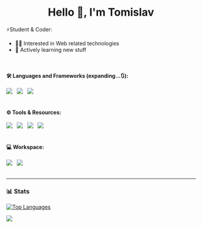<h1 align="center">Hello 👋, I'm Tomislav </h1>

⚡Student & Coder:
- 👨‍💻 Interested in Web related technologies
- 🌱 Actively learning new stuff
<!-- - 🎯 Currently learning JavaScript -->
<br>

#### 🛠️ Languages and Frameworks (expanding...🔃):

[![](https://img.shields.io/badge/HTML5-E34F26?style=for-the-badge&logo=html5&logoColor=white)](https://www.github.com/andrict05) &nbsp;
[![](https://img.shields.io/badge/CSS3-1572B6?style=for-the-badge&logo=css3&logoColor=white)](https://www.github.com/andrict05) &nbsp;
[![](https://img.shields.io/badge/Sass-CC6699?style=for-the-badge&logo=sass&logoColor=white)](https://www.github.com/andrict05) &nbsp;
<br><br>

#### ⚙️ Tools & Resources:

[![](https://img.shields.io/badge/VSCode-0078D4?style=for-the-badge&logo=visual%20studio%20code&logoColor=white)](https://www.github.com/andrict05) &nbsp;
[![](https://img.shields.io/badge/GIT-E44C30?style=for-the-badge&logo=git&logoColor=white)](https://www.github.com/andrict05) &nbsp;
[![](https://img.shields.io/badge/GitHub-100000?style=for-the-badge&logo=github&logoColor=white)](https://www.github.com/andrict05) &nbsp;
[![](https://img.shields.io/badge/Udemy-EC5252?style=for-the-badge&logo=Udemy&logoColor=white)](https://www.udemy.com) &nbsp;
<br><br>

#### 💻 Workspace:

![](https://img.shields.io/badge/Windows-0078D6?style=for-the-badge&label=OS&logo=windows&logoColor=white) &nbsp;
![](https://img.shields.io/badge/lenovo%20laptop-E2231A?style=for-the-badge&logo=lenovo&logoColor=white) &nbsp;
<br><br>

---

### 📊 Stats

[![Top Languages](https://github-readme-stats.vercel.app/api/top-langs/?username=andrict05&layout=compact)](https://www.github.com/andrict05)
<br>

![](https://github-profile-summary-cards.vercel.app/api/cards/profile-details?username=andrict05&theme=nord_bright)
